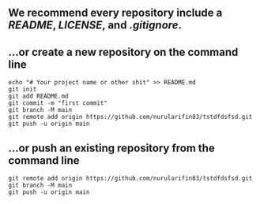 ## We recommend every repository include a _README_, _LICENSE_, and _.gitignore_.

## …or create a new repository on the command line
```
echo "# Your project name or other shit" >> README.md
git init
git add README.md
git commit -m "first commit"
git branch -M main
git remote add origin https://github.com/nurularifin83/tstdfdsfsd.git
git push -u origin main
```

## …or push an existing repository from the command line
```
git remote add origin https://github.com/nurularifin83/tstdfdsfsd.git
git branch -M main
git push -u origin main
```